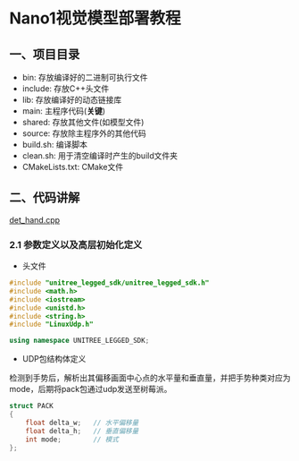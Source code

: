 # Nano1视觉模型部署教程
## 一、项目目录
* bin: 存放编译好的二进制可执行文件
* include: 存放C++头文件
* lib: 存放编译好的动态链接库
* main: 主程序代码(**关键**)
* shared: 存放其他文件(如模型文件)
* source: 存放除主程序外的其他代码
* build.sh: 编译脚本
* clean.sh: 用于清空编译时产生的build文件夹
* CMakeLists.txt: CMake文件
## 二、代码讲解
[det_hand.cpp](main/det_hand.cpp)
### 2.1 参数定义以及高层初始化定义

* 头文件
```cpp
#include "unitree_legged_sdk/unitree_legged_sdk.h"
#include <math.h>
#include <iostream>
#include <unistd.h>
#include <string.h>
#include "LinuxUdp.h"

using namespace UNITREE_LEGGED_SDK;
```
* UDP包结构体定义

检测到手势后，解析出其偏移画面中心点的水平量和垂直量，并把手势种类对应为mode，后期将pack包通过udp发送至树莓派。
```cpp
struct PACK
{
    float delta_w;   // 水平偏移量
    float delta_h;   // 垂直偏移量
    int mode;        // 模式
};
```